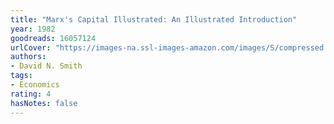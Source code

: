 ```yaml
---
title: "Marx's Capital Illustrated: An Illustrated Introduction"
year: 1982
goodreads: 16057124
urlCover: "https://images-na.ssl-images-amazon.com/images/S/compressed.photo.goodreads.com/books/1407196471i/16057124.jpg"
authors:
- David N. Smith
tags:
- Economics
rating: 4
hasNotes: false
---
```

